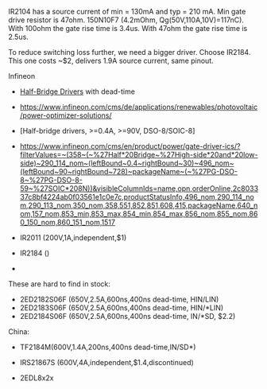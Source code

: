 
IR2104 has a source current of min = 130mA  and typ = 210 mA.
Min gate drive resistor is 47ohm.
150N10F7 (4.2mOhm, Qg(50V,110A,10V)=117nC).
With 100ohm the gate rise time is 3.4us.
With 47ohm the gate rise time is 2.5us.


To reduce switching loss further, we need a bigger driver.
Choose IR2184. This one costs ~$2, delivers 1.9A source current, same pinout.


Infineon
* [Half-Bridge Drivers](https://www.infineon.com/cms/en/product/power/gate-driver-ics/half-bridge-drivers/) with dead-time
* https://www.infineon.com/cms/de/applications/renewables/photovoltaic/power-optimizer-solutions/
* [Half-bridge drivers, >=0.4A, >=90V, DSO-8/SOIC-8]
* https://www.infineon.com/cms/en/product/power/gate-driver-ics/?filterValues=~(358~(~%27Half*20Bridge~%27High-side*20and*20low-side)~290_114_nom~(leftBound~0.4~rightBound~30)~496_nom~(leftBound~90~rightBound~728)~packageName~(~%27PG-DSO-8~%27PG-DSO-8-59~%27SOIC*208N))&visibleColumnIds=name,opn,orderOnline,2c803337c8bf4224ab0f03561e1c0e7c,productStatusInfo,496_nom,290_114_nom,290_113_nom,350_nom,358,551,852,851,608,415,packageName,640_nom,157_nom,853_min,853_max,854_min,854_max,856_nom,855_nom,860_150_nom,860_151_nom,1517

* IR2011 (200V,1A,independent,$1)
* IR2184 ()
* 
These are hard to find in stock:
* 2ED2182S06F (650V,2.5A,600ns,400ns dead-time, HIN/LIN)
* 2ED2183S06F (650V,2.5A,600ns,400ns dead-time, HIN/*LIN)
* 2ED2184S06F (650V,2.5A,600ns,400ns dead-time, IN/*SD, $2.2)

China:
* TF2184M(600V,1.4A,200ns,400ns dead-time,IN/SD*)


* IRS21867S (600V,4A,independent,$1.4,discontinued)
* 2EDL8x2x